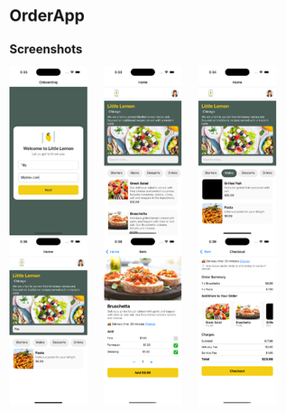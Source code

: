 # OrderApp

## Screenshots

<div style="display: flex; gap: 30px;">
    <img src="https://github.com/shrithika22/OrderApp/blob/branch1/assets/Screenshots/Onboarding.png" alt="App Screenshot" height="300"/>
    <img src="https://github.com/shrithika22/OrderApp/blob/branch1/assets/Screenshots/Home.png" alt="App Screenshot" height="300"/>
    <img src="https://github.com/shrithika22/OrderApp/blob/branch1/assets/Screenshots/Filter.png" alt="App Screenshot" height="300"/>
</div>

<div style="display: flex; gap: 30px;">
    <img src="https://github.com/shrithika22/OrderApp/blob/branch1/assets/Screenshots/Search.png" alt="App Screenshot" height="300"/>
    <img src="https://github.com/shrithika22/OrderApp/blob/branch1/assets/Screenshots/Item.png" alt="App Screenshot" height="300"/>
    <img src="https://github.com/shrithika22/OrderApp/blob/branch1/assets/Screenshots/Checkout.png" alt="App Screenshot" height="300"/>

</div>